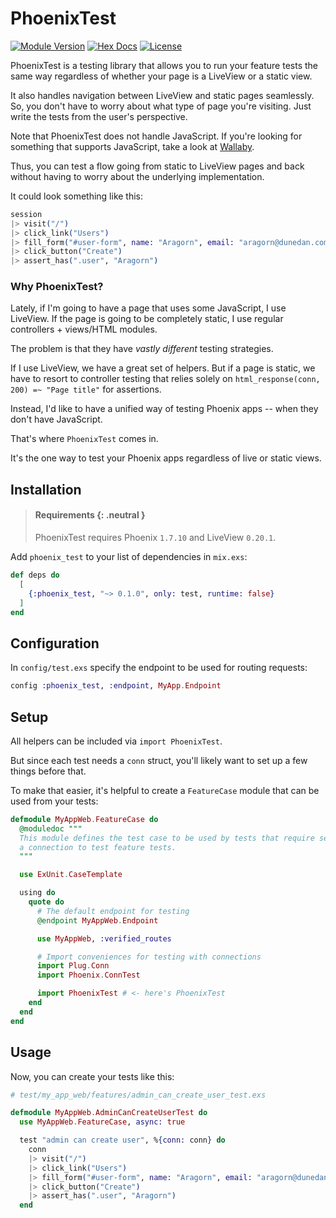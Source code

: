 # PhoenixTest

[![Module Version](https://img.shields.io/hexpm/v/phoenix_test.svg)](https://hex.pm/packages/phoenix_test/)
[![Hex Docs](https://img.shields.io/badge/hex-docs-lightgreen.svg)](https://hexdocs.pm/phoenix_test/)
[![License](https://img.shields.io/hexpm/l/phoenix_test.svg)](https://github.com/germsvel/phoenix_test/blob/main/LICENSE)

PhoenixTest is a testing library that allows you to run your feature tests the
same way regardless of whether your page is a LiveView or a static view.

It also handles navigation between LiveView and static pages seamlessly. So, you
don't have to worry about what type of page you're visiting. Just write the
tests from the user's perspective.

Note that PhoenixTest does not handle JavaScript. If you're looking for
something that supports JavaScript, take a look at
[Wallaby](https://hexdocs.pm/wallaby/readme.html).

Thus, you can test a flow going from static to LiveView pages and back without
having to worry about the underlying implementation.

It could look something like this:

```elixir
session
|> visit("/")
|> click_link("Users")
|> fill_form("#user-form", name: "Aragorn", email: "aragorn@dunedan.com")
|> click_button("Create")
|> assert_has(".user", "Aragorn")
```

### Why PhoenixTest?

Lately, if I'm going to have a page that uses some JavaScript, I use LiveView.
If the page is going to be completely static, I use regular controllers +
views/HTML modules.

The problem is that they have _vastly different_ testing strategies.

If I use LiveView, we have a great set of helpers. But if a page is static, we
have to resort to controller testing that relies solely on `html_response(conn,
200) =~ "Page title"` for assertions.

Instead, I'd like to have a unified way of testing Phoenix apps -- when they
don't have JavaScript.

That's where `PhoenixTest` comes in.

It's the one way to test your Phoenix apps regardless of live or static views.

## Installation

> #### Requirements {: .neutral }
>
> PhoenixTest requires Phoenix `1.7.10` and LiveView `0.20.1`.

Add `phoenix_test` to your list of dependencies in `mix.exs`:

```elixir
def deps do
  [
    {:phoenix_test, "~> 0.1.0", only: test, runtime: false}
  ]
end
```

## Configuration

In `config/test.exs` specify the endpoint to be used for routing requests:

```elixir
config :phoenix_test, :endpoint, MyApp.Endpoint
```

## Setup

All helpers can be included via `import PhoenixTest`.

But since each test needs a `conn` struct, you'll likely want to set up a few
things before that.

To make that easier, it's helpful to create a `FeatureCase` module that can be
used from your tests:

```elixir
defmodule MyAppWeb.FeatureCase do
  @moduledoc """
  This module defines the test case to be used by tests that require setting up
  a connection to test feature tests.
  """

  use ExUnit.CaseTemplate

  using do
    quote do
      # The default endpoint for testing
      @endpoint MyAppWeb.Endpoint

      use MyAppWeb, :verified_routes

      # Import conveniences for testing with connections
      import Plug.Conn
      import Phoenix.ConnTest

      import PhoenixTest # <- here's PhoenixTest
    end
  end
end
```

## Usage

Now, you can create your tests like this:

```elixir
# test/my_app_web/features/admin_can_create_user_test.exs

defmodule MyAppWeb.AdminCanCreateUserTest do
  use MyAppWeb.FeatureCase, async: true

  test "admin can create user", %{conn: conn} do
    conn
    |> visit("/")
    |> click_link("Users")
    |> fill_form("#user-form", name: "Aragorn", email: "aragorn@dunedan.com")
    |> click_button("Create")
    |> assert_has(".user", "Aragorn")
  end
```
